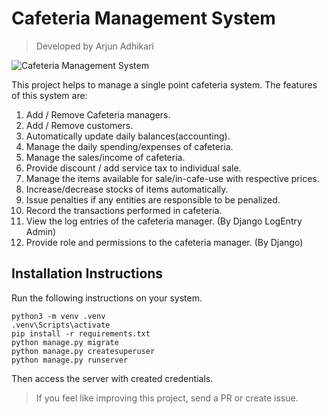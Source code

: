 # Cafeteria Management System
> Developed by Arjun Adhikari

![Cafeteria Management System](https://i.ibb.co/s30DcmB/cafems.png)

This project helps to manage a single point cafeteria system. 
The features of this system are:

1. Add / Remove Cafeteria managers.
2. Add / Remove customers.
3. Automatically update daily balances(accounting).
4. Manage the daily spending/expenses of cafeteria.
5. Manage the sales/income of cafeteria.
6. Provide discount / add service tax to individual sale.
7. Manage the items available for sale/in-cafe-use with respective prices.
8. Increase/decrease stocks of items automatically.
9. Issue penalties if any entities are responsible to be penalized.
10. Record the transactions performed in cafeteria.
11. View the log entries of the cafeteria manager. (By Django LogEntry Admin)
12. Provide role and permissions to the cafeteria manager. (By Django)


## Installation Instructions
Run the following instructions on your system.
```
python3 -m venv .venv
.venv\Scripts\activate
pip install -r requirements.txt
python manage.py migrate
python manage.py createsuperuser
python manage.py runserver
```
Then access the server with created credentials.


> If you feel like improving this project, send a PR or create issue.
